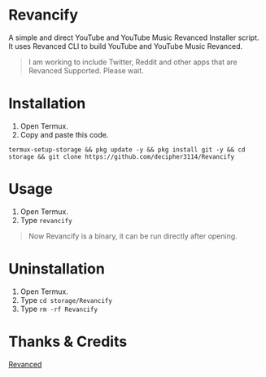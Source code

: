 # Revancify
A simple and direct YouTube and YouTube Music Revanced Installer script.  
It uses Revanced CLI to build YouTube and YouTube Music Revanced.

> I am working to include Twitter, Reddit and other apps that are Revanced Supported. Please wait.

# Installation
1. Open Termux.  
2. Copy and paste this code.  
```
termux-setup-storage && pkg update -y && pkg install git -y && cd storage && git clone https://github.com/decipher3114/Revancify
```

# Usage
1. Open Termux.  
2. Type `revancify` 
> Now Revancify is a binary, it can be run directly after opening.
# Uninstallation
1. Open Termux.  
2. Type `cd storage/Revancify`  
3. Type `rm -rf Revancify`  

# Thanks & Credits
[Revanced](https://github.com/revanced)  
